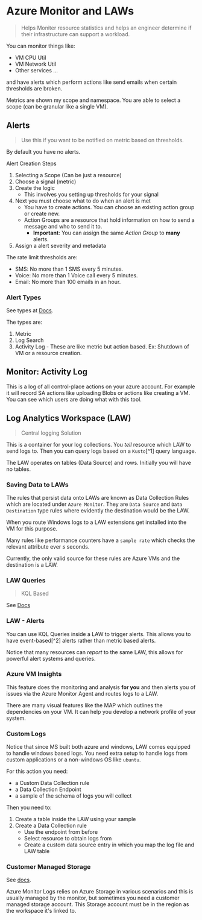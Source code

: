 # Azure Monitor and LAWs

> Helps Moniter resource statistics and helps an engineer determine if their infrastructure can support a workload.

You can monitor things like:

-   VM CPU Util
-   VM Network Util
-   Other services ...

and have alerts which perform actions like send emails when certain thresholds are broken.

Metrics are shown my scope and namespace. You are able to select a scope (can be granular like a single VM).

## Alerts

> Use this if you want to be notified on metric based on thresholds.

By default you have no alerts.

Alert Creation Steps

1. Selecting a Scope (Can be just a resource)
2. Choose a signal (metric)
3. Create the logic
    - This involves you setting up thresholds for your signal
4. Next you must choose what to do when an alert is met
    - You have to create actions. You can choose an existing action group or create new.
    - Action Groups are a resource that hold information on how to send a message and who to send it to.
        - **Important**: You can assign the same _Action Group_ to **many** alerts. 
5. Assign a alert severity and metadata

The rate limit thresholds are:
-  SMS: No more than 1 SMS every 5 minutes.
-  Voice: No more than 1 Voice call every 5 minutes.
-  Email: No more than 100 emails in an hour.

### Alert Types

See types at [Docs](https://learn.microsoft.com/en-us/azure/azure-monitor/alerts/alerts-types).

The types are:
1. Metric 
2. Log Search 
3. Activity Log - These are like metric but action based. Ex: Shutdown of VM or a resource creation.

## Monitor: Activity Log

This is a log of all control-place actions on your azure account. For example it will record SA actions like uploading Blobs or actions like creating a VM. You can see which users are doing what with this tool.

## Log Analytics Workspace (LAW)

> Central logging Solution

This is a container for your log collections. You _tell_ resource which LAW to send logs to. Then you can query logs based on a `Kusto`[^1] query language.

The LAW operates on tables (Data Source) and rows. Initially you will have no tables.

### Saving Data to LAWs

The rules that persist data onto LAWs are known as Data Collection Rules which are located under `Azure Monitor`. They are `Data Source` and `Data Destination` type rules where evidently the destination would be the LAW.

When you route Windows logs to a LAW extensions get installed into the VM for this purpose.

Many rules like performance counters have a `sample rate` which checks the relevant attribute ever $s$ seconds.

Currently, the only valid source for these rules are Azure VMs and the destination is a LAW.

### LAW Queries

> KQL Based

See [Docs](https://learn.microsoft.com/en-us/azure/azure-monitor/logs/queries)

### LAW - Alerts

You can use KQL Queries inside a LAW to trigger alerts. This allows you to have event-based[^2] alerts rather than metric based alerts.

Notice that many resources can _report_ to the same LAW, this allows for powerful alert systems and queries.

### Azure VM Insights

This feature does the monitoring and analysis **for you** and then alerts you of issues via the Azure Monitor Agent and routes logs to a LAW.

There are many visual features like the MAP which outlines the dependencies on your VM. It can help you develop a network profile of your system.


### Custom Logs

Notice that since MS built both azure and windows, LAW comes equipped to handle windows based logs. You need extra setup to handle logs from custom applications or a non-windows OS like `ubuntu`.

For this action you  need:
+ a Custom Data Collection rule 
+ a Data Collection Endpoint
+ a sample of the schema  of logs you will collect

Then you need to:


1. Create a table inside the LAW using your sample
2. Create a Data Collection rule
    + Use the endpoint from before
    + Select resource to obtain logs from
    + Create a custom data source entry in which you map the log file and LAW table

### Customer Managed Storage

See [docs](https://learn.microsoft.com/en-us/azure/azure-monitor/logs/private-storage).

Azure Monitor Logs relies on Azure Storage in various scenarios and this is usually managed by the monitor, but sometimes you need a customer managed storage account. This Storage account must be in the region as the workspace it's linked to.
